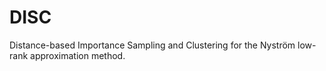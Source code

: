 # DISC
Distance-based Importance Sampling and Clustering for the Nyström low-rank approximation method. 
